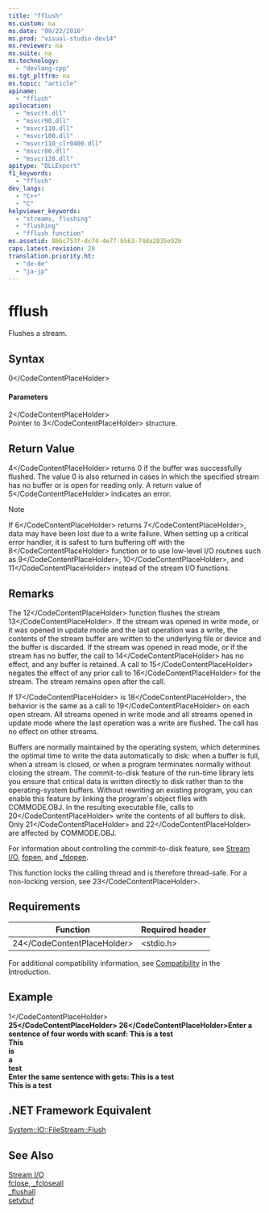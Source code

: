 ```yaml
---
title: "fflush"
ms.custom: na
ms.date: "09/22/2016"
ms.prod: "visual-studio-dev14"
ms.reviewer: na
ms.suite: na
ms.technology: 
  - "devlang-cpp"
ms.tgt_pltfrm: na
ms.topic: "article"
apiname: 
  - "fflush"
apilocation: 
  - "msvcrt.dll"
  - "msvcr90.dll"
  - "msvcr110.dll"
  - "msvcr100.dll"
  - "msvcr110_clr0400.dll"
  - "msvcr80.dll"
  - "msvcr120.dll"
apitype: "DLLExport"
f1_keywords: 
  - "fflush"
dev_langs: 
  - "C++"
  - "C"
helpviewer_keywords: 
  - "streams, flushing"
  - "flushing"
  - "fflush function"
ms.assetid: 8bbc753f-dc74-4e77-b563-74da2835e92b
caps.latest.revision: 20
translation.priority.ht: 
  - "de-de"
  - "ja-jp"
---
```

# fflush
Flushes a stream.  
  
## Syntax  
  
<CodeContentPlaceHolder>0\</CodeContentPlaceHolder>  
#### Parameters  
 <CodeContentPlaceHolder>2\</CodeContentPlaceHolder>  
 Pointer to <CodeContentPlaceHolder>3\</CodeContentPlaceHolder> structure.  
  
## Return Value  
 <CodeContentPlaceHolder>4\</CodeContentPlaceHolder> returns 0 if the buffer was successfully flushed. The value 0 is also returned in cases in which the specified stream has no buffer or is open for reading only. A return value of <CodeContentPlaceHolder>5\</CodeContentPlaceHolder> indicates an error.  
  
> [!NOTE]
>  If <CodeContentPlaceHolder>6\</CodeContentPlaceHolder> returns <CodeContentPlaceHolder>7\</CodeContentPlaceHolder>, data may have been lost due to a write failure. When setting up a critical error handler, it is safest to turn buffering off with the <CodeContentPlaceHolder>8\</CodeContentPlaceHolder> function or to use low-level I/O routines such as <CodeContentPlaceHolder>9\</CodeContentPlaceHolder>, <CodeContentPlaceHolder>10\</CodeContentPlaceHolder>, and <CodeContentPlaceHolder>11\</CodeContentPlaceHolder> instead of the stream I/O functions.  
  
## Remarks  
 The <CodeContentPlaceHolder>12\</CodeContentPlaceHolder> function flushes the stream <CodeContentPlaceHolder>13\</CodeContentPlaceHolder>. If the stream was opened in write mode, or it was opened in update mode and the last operation was a write, the contents of the stream buffer are written to the underlying file or device and the buffer is discarded. If the stream was opened in read mode, or if the stream has no buffer, the call to <CodeContentPlaceHolder>14\</CodeContentPlaceHolder> has no effect, and any buffer is retained. A call to <CodeContentPlaceHolder>15\</CodeContentPlaceHolder> negates the effect of any prior call to <CodeContentPlaceHolder>16\</CodeContentPlaceHolder> for the stream. The stream remains open after the call.  
  
 If <CodeContentPlaceHolder>17\</CodeContentPlaceHolder> is <CodeContentPlaceHolder>18\</CodeContentPlaceHolder>, the behavior is the same as a call to <CodeContentPlaceHolder>19\</CodeContentPlaceHolder> on each open stream. All streams opened in write mode and all streams opened in update mode where the last operation was a write are flushed. The call has no effect on other streams.  
  
 Buffers are normally maintained by the operating system, which determines the optimal time to write the data automatically to disk: when a buffer is full, when a stream is closed, or when a program terminates normally without closing the stream. The commit-to-disk feature of the run-time library lets you ensure that critical data is written directly to disk rather than to the operating-system buffers. Without rewriting an existing program, you can enable this feature by linking the program's object files with COMMODE.OBJ. In the resulting executable file, calls to <CodeContentPlaceHolder>20\</CodeContentPlaceHolder> write the contents of all buffers to disk. Only <CodeContentPlaceHolder>21\</CodeContentPlaceHolder> and <CodeContentPlaceHolder>22\</CodeContentPlaceHolder> are affected by COMMODE.OBJ.  
  
 For information about controlling the commit-to-disk feature, see [Stream I/O](../vs140/stream-i-o.md), [fopen](../vs140/fopen--_wfopen.md), and [_fdopen](../vs140/_fdopen--_wfdopen.md).  
  
 This function locks the calling thread and is therefore thread-safe. For a non-locking version, see <CodeContentPlaceHolder>23\</CodeContentPlaceHolder>.  
  
## Requirements  
  
|Function|Required header|  
|--------------|---------------------|  
|<CodeContentPlaceHolder>24\</CodeContentPlaceHolder>|\<stdio.h>|  
  
 For additional compatibility information, see [Compatibility](../vs140/compatibility.md) in the Introduction.  
  
## Example  
  
<CodeContentPlaceHolder>1\</CodeContentPlaceHolder>  
  **<CodeContentPlaceHolder>25\</CodeContentPlaceHolder> <CodeContentPlaceHolder>26\</CodeContentPlaceHolder>Enter a sentence of four words with scanf: This is a test**  
**This**  
**is**  
**a**  
**test**  
**Enter the same sentence with gets: This is a test**  
**This is a test**   
## .NET Framework Equivalent  
 [System::IO::FileStream::Flush](https://msdn.microsoft.com/en-us/library/2bw4h516.aspx)  
  
## See Also  
 [Stream I/O](../vs140/stream-i-o.md)   
 [fclose, _fcloseall](../vs140/fclose--_fcloseall.md)   
 [_flushall](../vs140/_flushall.md)   
 [setvbuf](../vs140/setvbuf.md)